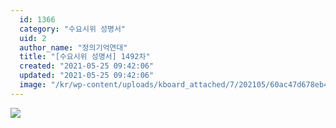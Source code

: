 ```yaml
---
  id: 1366
  category: "수요시위 성명서"
  uid: 2
  author_name: "정의기억연대"
  title: "[수요시위 성명서] 1492차"
  created: "2021-05-25 09:42:06"
  updated: "2021-05-25 09:42:06"
  image: "/kr/wp-content/uploads/kboard_attached/7/202105/60ac47d678eb45311744.jpg"
---
```

![](/kr/wp-content/uploads/kboard_attached/7/202105/60ac47d678eb45311744.jpg)